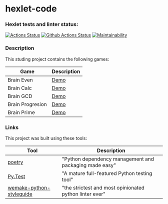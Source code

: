 # hexlet-code

### Hexlet tests and linter status:
[![Actions Status](https://github.com/EugeneY1984/python-project-lvl1/workflows/hexlet-check/badge.svg)](https://github.com/EugeneY1984/python-project-lvl1/actions)
[![Github Actions Status](https://github.com/EugeneY1984/python-project-lvl1/workflows/Python%20CI/badge.svg)](https://github.com/EugeneY1984/python-project-lvl1/actions)
[![Maintainability](https://api.codeclimate.com/v1/badges/a99a88d28ad37a79dbf6/maintainability)](https://codeclimate.com/github/codeclimate/codeclimate/maintainability)

### Description

This studing project contains the following games:

| Game             | Description                                               |
|------------------|-----------------------------------------------------------|
| Brain Even       | [Demo](https://asciinema.org/a/Wc67gazIVOMF5IDUqWgMbOFZ9) |
| Brain Calc       | [Demo](https://asciinema.org/a/CO4VATRR0fKUkAuMN5xKXnO0a) |
| Brain GCD        | [Demo](https://asciinema.org/a/aT29NyyYJ3QW3yfUp7FIoFFXu) |
| Brain Progresion | [Demo](https://asciinema.org/a/2F4cRqIfNN6dbRQW4seD3BUA7) |
| Brain Prime      | [Demo](https://asciinema.org/a/lVQQkgqNEdiXezteZqLrK8HZR) |

### Links

This project was built using these tools:

| Tool                                                                        | Description                                             |
|-----------------------------------------------------------------------------|---------------------------------------------------------|
| [poetry](https://poetry.eustace.io/)                                        | "Python dependency management and packaging made easy"  |
| [Py.Test](https://pytest.org)                                               | "A mature full-featured Python testing tool"            |
| [wemake-python-styleguide](https://wemake-python-stylegui.de)               | "the strictest and most opinionated python linter ever" |

